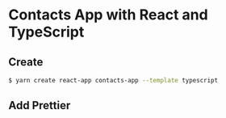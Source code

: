 # Contacts App with React and TypeScript

## Create

```bash
$ yarn create react-app contacts-app --template typescript
```

## Add Prettier

## 
